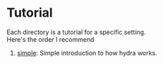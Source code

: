 # Tutorial
Each directory is a tutorial for a specific setting.\
Here's the order I recommend

1. [simple](simple/): Simple introduction to how hydra works.
